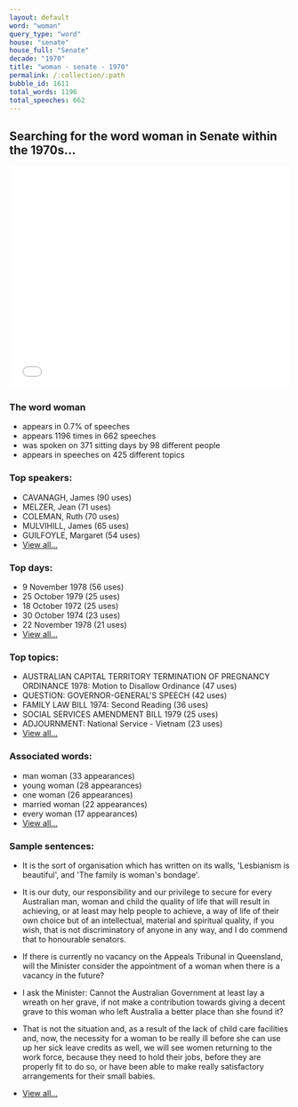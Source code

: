 ```yaml
---
layout: default
word: "woman"
query_type: "word"
house: "senate"
house_full: "Senate"
decade: "1970"
title: "woman - senate - 1970"
permalink: /:collection/:path
bubble_id: 1611
total_words: 1196
total_speeches: 662
---
```



## Searching for the word **woman** in Senate within the 1970s...

<iframe width="100%" height="400" frameborder="0" scrolling="no" src="//plot.ly/~wragge/1611.embed"></iframe>

### The word **woman**

* appears in 0.7% of speeches
* appears 1196 times in 662 speeches
* was spoken on 371 sitting days by 98 different people
* appears in speeches on 425 different topics

### Top speakers:

* CAVANAGH, James (90 uses)
* MELZER, Jean (71 uses)
* COLEMAN, Ruth (70 uses)
* MULVIHILL, James (65 uses)
* GUILFOYLE, Margaret (54 uses)
* [View all...](speakers/)


### Top days:

* 9 November 1978 (56 uses)
* 25 October 1979 (25 uses)
* 18 October 1972 (25 uses)
* 30 October 1974 (23 uses)
* 22 November 1978 (21 uses)
* [View all...](days/)


### Top topics:

* AUSTRALIAN CAPITAL TERRITORY TERMINATION OF PREGNANCY ORDINANCE 1978: Motion to Disallow Ordinance (47 uses)
* QUESTION: GOVERNOR-GENERAL'S SPEECH (42 uses)
* FAMILY LAW BILL 1974: Second Reading (36 uses)
* SOCIAL SERVICES AMENDMENT BILL 1979 (25 uses)
* ADJOURNMENT: National Service - Vietnam (23 uses)
* [View all...](topics/)


### Associated words:

* man woman (33 appearances)
* young woman (28 appearances)
* one woman (26 appearances)
* married woman (22 appearances)
* every woman (17 appearances)
* [View all...](collocations/)


### Sample sentences:

* It is the sort of organisation which has written on its walls, 'Lesbianism is beautiful', and 'The family is <span class="highlight">woman</span>'s bondage'.

* It is our duty, our responsibility and our privilege to secure for every Australian man, <span class="highlight">woman</span> and child the quality of life that will result in achieving, or at least may help people to achieve, a way of life of their own choice but of an intellectual, material and spiritual quality, if you wish, that is not discriminatory of anyone in any way, and I do commend that to honourable senators.

* If there is currently no vacancy on the Appeals Tribunal in Queensland, will the Minister consider the appointment of a <span class="highlight">woman</span> when there is a vacancy in the future?

* I ask the Minister: Cannot the Australian Government at least lay a wreath on her grave, if not make a contribution towards giving a decent grave to this <span class="highlight">woman</span> who left Australia a better place than she found it?

* That is not the situation and, as a result of the lack of child care facilities and, now, the necessity for a <span class="highlight">woman</span> to be really ill before she can use up her sick leave credits as well, we will see women returning to the work force, because they need to hold their jobs, before they are properly fit to do so, or have been able to make really satisfactory arrangements for their small babies.

* [View all...](contexts/)

